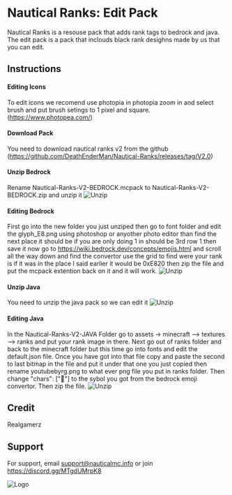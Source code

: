 

#  Nautical Ranks: Edit Pack

Nautical Ranks is a resouse pack that adds rank tags to bedrock and java. The edit pack is a pack that inclouds black rank desighns made by us that you can edit.




## Instructions

#### Editing Icons

To edit icons we recomend use photopia in photopia zoom in and select brush and put brush setings to 1 pixel and square.
(https://www.photopea.com/)

#### Download Pack

You need to download nautical ranks v2 from the github (https://github.com/DeathEnderMan/Nautical-Ranks/releases/tag/V2.0)

#### Unzip Bedrock

Rename Nautical-Ranks-V2-BEDROCK.mcpack to Nautical-Ranks-V2-BEDROCK.zip and unzip it
![Unzip](https://i.postimg.cc/zXkyStsk/Screenshot-2024-04-13-160400.png)

#### Editing Bedrock

First go into the new folder you just unziped then go to font folder and edit the glyph_E8.png using photoshop or anyother photo editor than find the next place it should be if you are only doing 1 in should be 3rd row 1 then save it now go to https://wiki.bedrock.dev/concepts/emojis.html 
and scroll all the way down and find the convertor use the grid to find were your rank is if it was in the place I said earlier it would be 0xE820 then zip the file and put the mcpack extention back on it and it will work.
![Unzip](https://i.postimg.cc/Nfs9sdkS/glyph-E1.png)

#### Unzip Java

You need to unzip the java pack so we can edit it 
![Unzip](https://i.postimg.cc/yN4CDvkm/Screenshot-2024-04-13-154930.png)

#### Editing Java

In the Nautical-Ranks-V2-JAVA Folder go to assets -> minecraft --> textures --> ranks and put your rank image in there. Next go out of ranks folder and back to the minecraft folder but this time go into fonts and edit the default.json file. Once you have got into that file copy and paste the second to last bitmap in the file and put it under that one you just copied then rename youtubebyrg.png to what ever png file you put in ranks folder. Then change "chars": [""] to the sybol you got from the bedrock emoji convertor. Then zip the file.
![Unzip](https://i.postimg.cc/9MSd28m9/Screenshot-2024-04-13-160127.png)

## Credit

Realgamerz
## Support

For support, email support@nauticalmc.info or join https://discord.gg/MTgdUMrpK8


![Logo](https://i.postimg.cc/gj6SSb7W/Nautical-Services-Bot.png)
